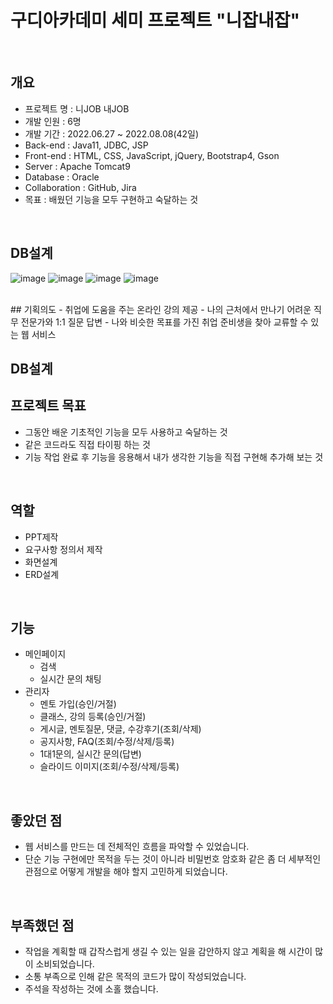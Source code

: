 # 구디아카데미 세미 프로젝트 "니잡내잡"

<br>

## 개요
- 프로젝트 명 : 니JOB 내JOB
- 개발 인원 : 6명
- 개발 기간 : 2022.06.27 ~ 2022.08.08(42일)
- Back-end : Java11, JDBC, JSP
- Front-end : HTML, CSS, JavaScript, jQuery, Bootstrap4, Gson
- Server : Apache Tomcat9
- Database : Oracle
- Collaboration : GitHub, Jira
- 목표 : 배웠던 기능을 모두 구현하고 숙달하는 것

<br>

## DB설계
![image](https://user-images.githubusercontent.com/102468071/187904022-ecb6dfe8-51df-43b5-84f1-be0429af1e44.png)
![image](https://user-images.githubusercontent.com/102468071/187904052-86a181b0-485f-403f-b436-c636c3ebf6c0.png)
![image](https://user-images.githubusercontent.com/102468071/187904062-062d0eed-bee8-47d0-9f19-8c913b838b8d.png)
![image](https://user-images.githubusercontent.com/102468071/187904072-bc51cb24-a989-42fe-ab25-bbdee3d0c19f.png)

<br>
## 기획의도
- 취업에 도움을 주는 온라인 강의 제공
- 나의 근처에서 만나기 어려운 직무 전문가와 1:1 질문 답변
- 나와 비슷한 목표를 가진 취업 준비생을 찾아 교류할 수 있는 웹 서비스

<br>

## DB설계


## 프로젝트 목표
- 그동안 배운 기초적인 기능을 모두 사용하고 숙달하는 것
- 같은 코드라도 직접 타이핑 하는 것
- 기능 작업 완료 후 기능을 응용해서 내가 생각한 기능을 직접 구현해 추가해 보는 것

<br>

## 역할
- PPT제작
- 요구사항 정의서 제작
- 화면설계
- ERD설계

<br>

## 기능
- 메인페이지
   - 검색
   - 실시간 문의 채팅
- 관리자
   - 멘토 가입(승인/거절)
   - 클래스, 강의 등록(승인/거절)
   - 게시글, 멘토질문, 댓글, 수강후기(조회/삭제)
   - 공지사항, FAQ(조회/수정/삭제/등록)
   - 1대1문의, 실시간 문의(답변)
   - 슬라이드 이미지(조회/수정/삭제/등록)

<br>

## 좋았던 점
- 웹 서비스를 만드는 데 전체적인 흐름을 파악할 수 있었습니다.
- 단순 기능 구현에만 목적을 두는 것이 아니라 비밀번호 암호화 같은 좀 더 세부적인 관점으로 어떻게 개발을 해야 할지 고민하게 되었습니다.

<br>

## 부족했던 점
- 작업을 계획할 때 갑작스럽게 생길 수 있는 일을 감안하지 않고 계획을 해 시간이 많이 소비되었습니다.
- 소통 부족으로 인해 같은 목적의 코드가 많이 작성되었습니다.
- 주석을 작성하는 것에 소홀 했습니다.

<br>
